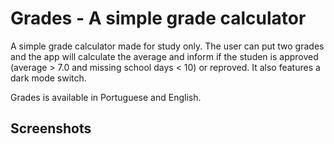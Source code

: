 # Grades - A simple grade calculator
A simple grade calculator made for study only. The user can put two grades and the app will calculate the average and inform if the studen is approved (average > 7.0 and missing school days < 10) or reproved. It also features a dark mode switch.

Grades is available in Portuguese and English.

## Screenshots
